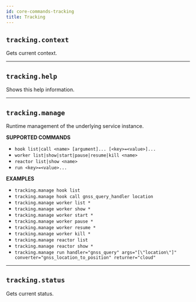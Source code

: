 ```yaml
---
id: core-commands-tracking
title: Tracking
---
```


## `tracking.context`

Gets current context.


----
## `tracking.help`

Shows this help information.


----
## `tracking.manage`

Runtime management of the underlying service instance.


**SUPPORTED COMMANDS**

  - `hook list|call <name> [argument]... [<key>=<value>]...`
  - `worker list|show|start|pause|resume|kill <name>`
  - `reactor list|show <name>`
  - `run <key>=<value>...`


**EXAMPLES**

  - `tracking.manage hook list`
  - `tracking.manage hook call gnss_query_handler location`
  - `tracking.manage worker list *`
  - `tracking.manage worker show *`
  - `tracking.manage worker start *`
  - `tracking.manage worker pause *`
  - `tracking.manage worker resume *`
  - `tracking.manage worker kill *`
  - `tracking.manage reactor list`
  - `tracking.manage reactor show *`
  - `tracking.manage run handler="gnss_query" args="[\"location\"]" converter="gnss_location_to_position" returner="cloud"`


----
## `tracking.status`

Gets current status.
